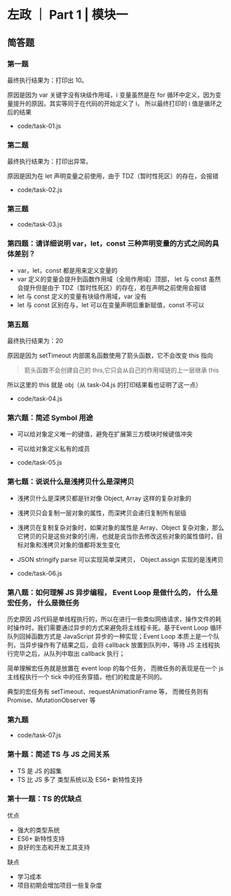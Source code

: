 # 左政 ｜ Part 1 | 模块一

## 简答题


### 第一题

最终执行结果为：打印出 10。

原因是因为 var 关键字没有块级作用域，i 变量虽然是在 for 循环中定义，因为变量提升的原因，其实等同于在代码的开始定义了 i， 所以最终打印的 i 值是循环之后的结果

- code/task-01.js

### 第二题

最终执行结果为：打印出异常。

原因是因为在 let 声明变量之前使用，由于 TDZ（暂时性死区）的存在，会报错

- code/task-02.js

### 第三题

- code/task-03.js


### 第四题：请详细说明 var，let，const 三种声明变量的方式之间的具体差别？

- var，let，const 都是用来定义变量的
- var 定义的变量会提升到函数作用域（全局作用域）顶部， let 与 const 虽然会提升但是由于 TDZ（暂时性死区）的存在，若在声明之前使用会报错
- let 与 const 定义的变量有块级作用域，var 没有
- let 与 const 区别在与，let 可以在变量声明后重新赋值，const 不可以


### 第五题

最终执行结果为：20

原因是因为 setTimeout 内部匿名函数使用了箭头函数，它不会改变 this 指向

> 箭头函数不会创建自己的 this,它只会从自己的作用域链的上一层继承 this

所以这里的 this 就是 obj（从 task-04.js 的打印结果看也证明了这一点）

- code/task-04.js


### 第六题：简述 Symbol 用途

- 可以给对象定义唯一的键值，避免在扩展第三方模块时候键值冲突
- 可以给对象定义私有的成员

- code/task-05.js



### 第七题：说说什么是浅拷贝什么是深拷贝

- 浅拷贝什么是深拷贝都是针对像 Object, Array 这样的复杂对象的
- 浅拷贝只会复制一层对象的属性，而深拷贝会递归复制所有层级
- 浅拷贝在复制复杂对象时，如果对象的属性是 Array、Object 复杂对象，那么它拷贝的只是这些对象的引用，也就是说当你去修改这些对象的属性值时，目标对象和浅拷贝对象的值都将发生变化
- JSON stringify parse 可以实现简单深拷贝， Object.assign 实现的是浅拷贝

- code/task-06.js


### 第八题：如何理解 JS 异步编程， Event Loop 是做什么的， 什么是宏任务， 什么是微任务

历史原因 JS代码是单线程执行的，所以在进行一些类似网络请求，操作文件的耗时操作时，我们需要通过异步的方式来避免将主线程卡死。基于Event Loop 循环队列回掉函数方式是 JavaScript 异步的一种实现；Event Loop 本质上是一个队列，当异步操作有了结果之后，会将 callback 放置到队列中，等待 JS 主线程执行完毕之后，从队列中取出 callback 执行；

简单理解宏任务就是放置在 event loop 的每个任务， 而微任务的表现是在一个 js 主线程执行一个 tick 中的任务穿插，他们的粒度是不同的。

典型的宏任务有 setTimeout、requestAnimationFrame 等， 而微任务则有 Promise、MutationObserver 等

### 第九题

- code/task-07.js

### 第十题：简述 TS 与 JS 之间关系

- TS 是 JS 的超集
- TS 比 JS 多了 类型系统以及 ES6+ 新特性支持

### 第十一题：TS 的优缺点

优点
- 强大的类型系统
- ES6+ 新特性支持
- 良好的生态和开发工具支持

缺点

- 学习成本
- 项目初期会增加项目一些复杂度



